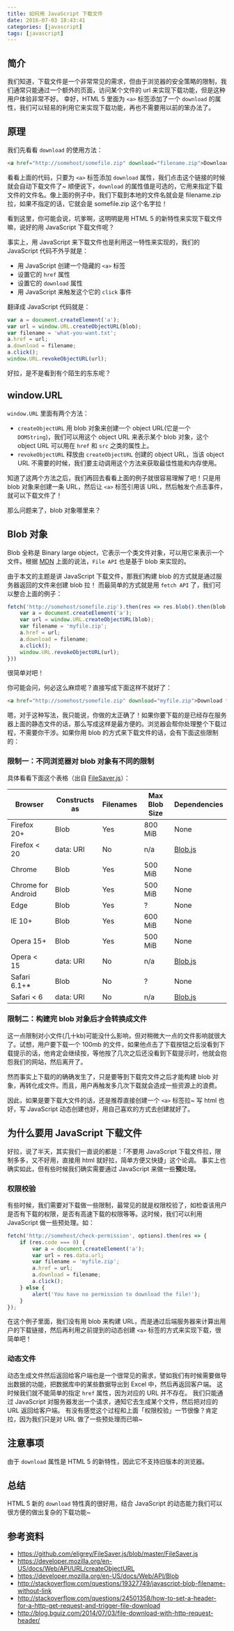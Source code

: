 ```yaml
---
title: 如何用 JavaScript 下载文件
date: 2016-07-03 18:43:41
categories: [javascript]
tags: [javascript]
---
```


## 简介

我们知道，下载文件是一个非常常见的需求，但由于浏览器的安全策略的限制，我们通常只能通过一个额外的页面，访问某个文件的 url 来实现下载功能，但是这种用户体验非常不好。
幸好，HTML 5 里面为 `<a>` 标签添加了一个 `download` 的属性，我们可以轻易的利用它来实现下载功能，再也不需要用以前的笨办法了。


## 原理

我们先看看 `download` 的使用方法：

```html
<a href="http://somehost/somefile.zip" download="filename.zip">Download file</a>
```

看看上面的代码，只要为 `<a>` 标签添加 `download` 属性，我们点击这个链接的时候就会自动下载文件了~
顺便说下，`download` 的属性值是可选的，它用来指定下载文件的文件名。像上面的例子中，我们下载到本地的文件名就会是 filename.zip 拉，如果不指定的话，它就会是 somefile.zip 这个名字拉！

看到这里，你可能会说，坑爹啊，这明明是用 HTML 5 的新特性来实现下载文件嘛，说好的用 JavaScript 下载文件呢？

事实上，用 JavaScript 来下载文件也是利用这一特性来实现的，我们的 JavaScript 代码不外乎就是：

- 用 JavaScript 创建一个隐藏的 `<a>` 标签
- 设置它的 `href` 属性
- 设置它的 `download` 属性
- 用 JavaScript 来触发这个它的 `click` 事件

翻译成 JavaScript 代码就是：

```js
var a = document.createElement('a');
var url = window.URL.createObjectURL(blob);
var filename = 'what-you-want.txt';
a.href = url;
a.download = filename;
a.click();
window.URL.revokeObjectURL(url);
```

好拉，是不是看到有个陌生的东东呢？

## window.URL

`window.URL` 里面有两个方法： 

- `createObjectURL` 用 blob 对象来创建一个 object URL(它是一个 `DOMString`)，我们可以用这个 object URL 来表示某个 blob 对象，这个 object URL 可以用在 `href` 和 `src` 之类的属性上。
- `revokeObjectURL` 释放由 `createObjectURL` 创建的 object URL，当该 object URL 不需要的时候，我们要主动调用这个方法来获取最佳性能和内存使用。

知道了这两个方法之后，我们再回去看看上面的例子就很容易理解了吧！只是用 blob 对象来创建一条 URL，然后让 `<a>` 标签引用该 URL，然后触发个点击事件，就可以下载文件了！

那么问题来了，blob 对象哪里来？

## Blob 对象

Blob 全称是 Binary large object，它表示一个类文件对象，可以用它来表示一个文件。根据 [MDN](https://developer.mozilla.org/en-US/docs/Web/API/Blob) 上面的说法，`File API` 也是基于 blob 来实现的。

由于本文的主题是讲 JavaScript 下载文件，那我们构建 blob 的方式就是通过服务器返回的文件来创建 blob 拉！
而最简单的方式就是用 `fetch API` 了，我们可以整合上面的例子：

```js
fetch('http://somehost/somefile.zip').then(res => res.blob().then(blob => {
    var a = document.createElement('a');
    var url = window.URL.createObjectURL(blob);
    var filename = 'myfile.zip';
    a.href = url;
    a.download = filename;
    a.click();
    window.URL.revokeObjectURL(url);
}))
```

很简单对吧！

你可能会问，何必这么麻烦呢？直接写成下面这样不就好了：

```html
<a href="http://somehost/somefile.zip" download="myfile.zip">Download file</a>
```

嗯，对于这种写法，我只能说，你做的太正确了！如果你要下载的是已经存在服务器上面的静态文件的话，那么写成这样是最方便的。浏览器会帮你处理整个下载过程，不需要你干涉。如果你用 blob 的方式来下载文件的话，会有下面这些限制的：

### 限制一：不同浏览器对 blob 对象有不同的限制

具体看看下面这个表格（出自 [FileSaver.js](https://github.com/eligrey/FileSaver.js#supported-browsers)）：

| Browser        | Constructs as | Filenames    | Max Blob Size | Dependencies |
| -------------- | ------------- | ------------ | ------------- | ------------ |
| Firefox 20+    | Blob          | Yes          | 800 MiB       | None         |
| Firefox < 20   | data: URI     | No           | n/a           | [Blob.js](https://github.com/eligrey/Blob.js) |
| Chrome         | Blob          | Yes          | 500 MiB       | None         |
| Chrome for Android | Blob      | Yes          | 500 MiB       | None         |
| Edge           | Blob          | Yes          | ?             | None         |
| IE 10+         | Blob          | Yes          | 600 MiB       | None         |
| Opera 15+      | Blob          | Yes          | 500 MiB       | None         |
| Opera < 15     | data: URI     | No           | n/a           | [Blob.js](https://github.com/eligrey/Blob.js) |
| Safari 6.1+*   | Blob          | No           | ?             | None         |
| Safari < 6     | data: URI     | No           | n/a           | [Blob.js](https://github.com/eligrey/Blob.js) |


### 限制二：构建完 blob 对象后才会转换成文件

这一点限制对小文件(几十kb)可能没什么影响，但对稍微大一点的文件影响就很大了。试想，用户要下载一个 100mb 的文件，如果他点击了下载按钮之后没看到下载提示的话，他肯定会继续按，等他按了几次之后还没看到下载提示时，他就会抱怨我们的网站，然后离开了。

然而事实上下载的的确确发生了，只是要等到下载完文件之后才能构建 blob 对象，再转化成文件。而且，用户再触发多几次下载就会造成一些资源上的浪费。

因此，如果是要下载大文件的话，还是推荐直接创建一个 `<a>` 标签拉~
写 html 也好，写 JavaScript 动态创建也好，用自己喜欢的方式去创建就好了。


## 为什么要用 JavaScript 下载文件

好拉，说了半天，其实我们一直说的都是：「不要用 JavaScript 下载文件拉，限制多多，又不好用，直接用 html 就好拉，简单方便又快捷」这个论调。
事实上也确实如此，但有些时候我们确实需要通过 JavaScript 来做一些**预**处理。

### 权限校验

有些时候，我们需要对下载做一些限制，最常见的就是权限校验了，如检查该用户是否有下载的权限，是否有高速下载的权限等等。这时候，我们可以利用 JavaScript 做一些预处理。如：

```js
fetch('http://somehost/check-permission', options).then(res => {
    if (res.code === 0) {
        var a = document.createElement('a');
        var url = res.data.url;
        var filename = 'myfile.zip';
        a.href = url;
        a.download = filename;
        a.click();
    } else {
        alert('You have no permission to download the file!');
    }
});
```

在这个例子里面，我们没有用 blob 来构建 URL，而是通过后端服务器来计算出用户的下载链接，然后再利用之前提到的动态创建 `<a>` 标签的方式来实现下载，很简单吧！


### 动态文件

动态生成文件然后返回给客户端也是一个很常见的需求，譬如我们有时候需要做导出数据的功能，把数据库中的某些数据导出到 Excel 中，然后再返回客户端。
这时候我们就不能简单的指定 `href` 属性，因为对应的 URL 并不存在。
我们只能通过 JavaScript 对服务器发出一个请求，通知它去生成某个文件，然后把对应的 URL 返回给客户端。
有没有感觉这个过程和上面「权限校验」一节很像？肯定拉，因为我们只是对 URL 做了一些预处理而已嘛~


## 注意事项

由于 `download` 属性是 HTML 5 的新特性，因此它不支持旧版本的浏览器。


## 总结

HTML 5 新的 `download` 特性真的很好用，结合 JavaScript 的动态能力我们可以很方便的做出复杂的下载功能~


## 参考资料

- https://github.com/eligrey/FileSaver.js/blob/master/FileSaver.js
- https://developer.mozilla.org/en-US/docs/Web/API/URL/createObjectURL
- https://developer.mozilla.org/en-US/docs/Web/API/Blob
- http://stackoverflow.com/questions/19327749/javascript-blob-filename-without-link
- http://stackoverflow.com/questions/24501358/how-to-set-a-header-for-a-http-get-request-and-trigger-file-download
- http://blog.bguiz.com/2014/07/03/file-download-with-http-request-header/
